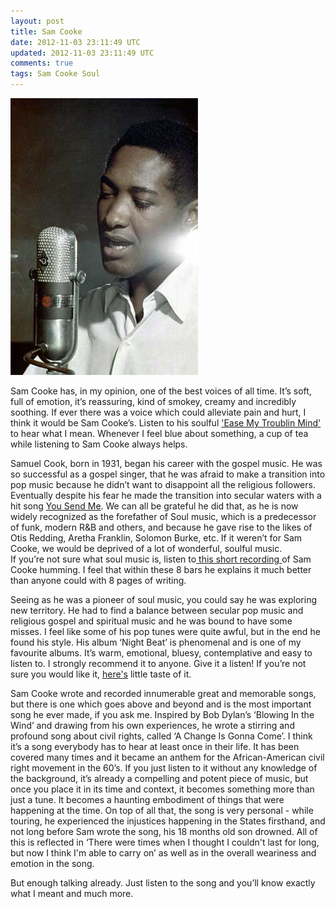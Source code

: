 ```yaml
---           
layout: post
title: Sam Cooke
date: 2012-11-03 23:11:49 UTC
updated: 2012-11-03 23:11:49 UTC
comments: true
tags: Sam Cooke Soul
---
```

![](/img/2Fwp-content2Fuploads2F20082F122Fsamcooke.jpg)

  
Sam Cooke has, in my opinion, one of the best voices of all time. It’s soft,
full of emotion, it’s reassuring, kind of smokey, creamy and incredibly
soothing. If ever there was a voice which could alleviate pain and hurt, I
think it would be Sam Cooke’s. Listen to his soulful ['Ease My Troublin
Mind'](http://www.youtube.com/watch?v=CCE7UNm0aDs) to hear what I mean.
Whenever I feel blue about something, a cup of tea while listening to Sam
Cooke always helps.  
  
Samuel Cook, born in 1931, began his career with the gospel music. He was so
successful as a gospel singer, that he was afraid to make a transition into
pop music because he didn’t want to disappoint all the religious followers.
Eventually despite his fear he made the transition into secular waters with a
hit song [You Send Me](http://www.youtube.com/watch?v=pX6QlnlMqjE). We can all
be grateful he did that, as he is now widely recognized as the forefather of
Soul music, which is a predecessor of funk, modern R&B and others, and because
he gave rise to the likes of Otis Redding, Aretha Franklin, Solomon Burke,
etc. If it weren’t for Sam Cooke, we would be deprived of a lot of wonderful,
soulful music.  
If you’re not sure what soul music is, listen to[ this short recording
](http://www.youtube.com/watch?v=aCTZM-dVk_E)of Sam Cooke humming. I feel that
within these 8 bars he explains it much better than anyone could with 8 pages
of writing.  
  
Seeing as he was a pioneer of soul music, you could say he was exploring new
territory. He had to find a balance between secular pop music and religious
gospel and spiritual music and he was bound to have some misses. I feel like
some of his pop tunes were quite awful, but in the end he found his style. His
album ‘Night Beat’ is phenomenal and is one of my favourite albums. It’s warm,
emotional, bluesy, contemplative and easy to listen to. I strongly recommend
it to anyone. Give it a listen! If you’re not sure you would like it,
[here's](http://www.youtube.com/watch?v=x58gDMjDbc8) little taste of it.  
  
Sam Cooke wrote and recorded innumerable great and memorable songs, but there
is one which goes above and beyond and is the most important song he ever
made, if you ask me. Inspired by Bob Dylan’s ‘Blowing In the Wind’ and drawing
from his own experiences, he wrote a stirring and profound song about civil
rights, called ‘A Change Is Gonna Come’. I think it’s a song everybody has to
hear at least once in their life. It has been covered many times and it became
an anthem for the African-American civil right movement in the 60’s. If you
just listen to it without any knowledge of the background, it’s already a
compelling and potent piece of music, but once you place it in its time and
context, it becomes something more than just a tune. It becomes a haunting
embodiment of things that were happening at the time. On top of all that, the
song is very personal \- while touring, he experienced the injustices
happening in the States firsthand, and not long before Sam wrote the song, his
18 months old son drowned. All of this is reflected in ‘There were times when
I thought I couldn't last for long, but now I think I'm able to carry on’ as
well as in the overall weariness and emotion in the song.  
  
But enough talking already. Just listen to the song and you’ll know exactly
what I meant and much more.  



